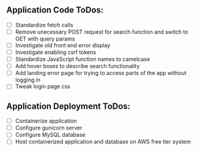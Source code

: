 ## Application Code ToDos:
- [ ] Standardize fetch calls
- [ ] Remove unecessary POST request for search function and switch to GET with query params
- [ ] Investigate old front end error display
- [ ] Investigate enabling csrf tokens
- [ ] Standardize JavaScript function names to camelcase
- [ ] Add hover boxes to describe search functionality
- [ ] Add landing error page for trying to access parts of the app without logging in
- [ ] Tweak login page css

## Application Deployment ToDos:
- [ ] Containerize application
- [ ] Configure gunicorn server
- [ ] Configure MySQL database
- [ ] Host containerized application and database on AWS free tier system
